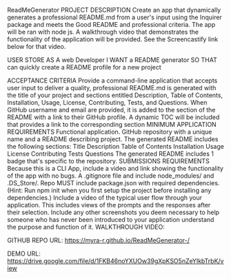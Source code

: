 ReadMeGenerator
PROJECT DESCRIPTION
Create an app that dynamically generates a professional README.md from a user's input using the Inquirer package and meets the Good README and professional criteria. The app will be ran with node js. A walkthrough video that demonstrates the functionality of the application will be provided. See the Screencastify link below for that video.

USER STORE
AS A web Developer I WANT a README generator SO THAT can quickly create a README profile for a new project

ACCEPTANCE CRITERIA
Provide a command-line application that accepts user input to deliver a quality, professional README.md is generated with the title of your project and sections entitled Description, Table of Contents, Installation, Usage, License, Contributing, Tests, and Questions.
When GitHub username and email are provided, it is added to the section of the README  with a link to their GitHub profile.
A dynamic TOC will be included that provides a link to the corresponding section
MINIMUM APPLICATION REQUIREMENTS
Functional application.
GitHub repository with a unique name and a README describing project.
The generated README includes the following sections:
Title
Description
Table of Contents
Installation
Usage
License
Contributing
Tests
Questions
The generated README includes 1 badge that's specific to the repository.
SUBMISSIONS REQUIREMENTS
Because this is a CLI App, include a video and link showing the functionality of the app with no bugs.
A .gitignore file and include node_modules/ and .DS_Store/.
Repo MUST include package.json with required dependencies. (Hint: Run npm init when you first setup the project before installing any dependencies.)
Include a video of the typical user flow through your application. This includes views of the prompts and the responses after their selection.
Include any other screenshots you deem necessary to help someone who has never been introduced to your application understand the purpose and function of it.
WALKTHROUGH VIDEO:


GITHUB REPO URL:
https://myra-r.github.io/ReadMeGenerator-/

DEMO URL:
https://drive.google.com/file/d/1FKB46noYXUOw39gXpKSO5nZeYIkbTrbK/view

